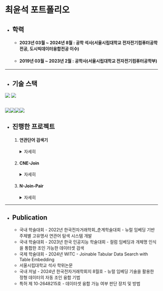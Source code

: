 # **최윤석 포트폴리오**

+ ## **학력**
  + #### 2023년 03월 ~ 2024년 8월 : 공학 석사(서울시립대학교 전자전기컴퓨터공학 전공, 도시빅데이터융합전공 이수)
  + #### 2019년 03월 ~ 2023년 2월 : 공학사(서울시립대학교 전자전기컴퓨터공학부)

---
+ ## **기술 스택**
<img src="https://img.shields.io/badge/C-A8B9CC?style=for-the-badge&logo=C&logoColor=white">

<img src="https://img.shields.io/badge/MySQL-4479A1?style=for-the-badge&logo=MySQL&logoColor=white">

<img src="https://img.shields.io/badge/Jupyter-F37626?style=for-the-badge&logo=Jupyter&logoColor=white"><img src="https://img.shields.io/badge/Python-3776AB?style=for-the-badge&logo=Python&logoColor=white"><img src="https://img.shields.io/badge/PyTorch-EE4C2C?style=for-the-badge&logo=PyTorch&logoColor=white"><img src="https://img.shields.io/badge/TensorFlow-FF6F00?style=for-the-badge&logo=TensorFlow&logoColor=white">
---
+ ## **진행한 프로젝트**
  1. #### 연관단어 검색기
      <details>
        <summary>자세히</summary>
      
      + 개요
        +  고유명사 수준의 검색어에 대하여 의미적으로 연관된 다양한 고유명사를 주제별로 분류하여 보여주는 시스템
        +  본 시스템 구현을 위해서, BERT를 활용한 품사 분석, 개체명 분석 그리고 뉴스 기사를 통해 학습한 단어간 코사인 유사도 분석을 통해 입력 단어와 의미적으로 연관된 고유명사 단어가 인명, 지명, 기관명 등의 주제로 구분되어 연관도 순으로 출력되도록 함
        +  아래의 그림은 연관단어 검색기의 UI를 나타낸 것임
            +  입력단어로 손흥민을 넣어 검색하면, 손흥민과 관련있는 단어들을 인명, 지명, 기관명으로 분류해서 보여줌
       
          
          ![화면 캡처 2024-09-05 191044](https://github.com/user-attachments/assets/3b327f3c-fb93-49f8-aa04-f77da03e1164)
      + 사용한 프로그래밍 언어
        + Python
      + [연관단어 검색기 코드] (https://github.com/uos-dmlab/Named-Entiry-Classification/tree/master/code)
      + 프로젝트 실적
        + 국내 학술대회 - 2022년 한국전자거래학회_춘계학술대회 발표
      </details>
  2. #### CNE-Join
      <details>
        <summary>자세히</summary>
        
      + 개요
        + 컬럼명 임베딩과 개체명 인식 기법을 통합하여 자동으로 조인 융합 가능한 테이블을 찾아내는 기법
        + 컬럼명 임베딩을 위해서 FastText 임베딩 모델을, 개체명 인식을 위해서 BERT 임베딩 모델을 사용함
        + 사용자에게 입력으로 다수의 테이블 데이터를 입력받으면, 그에 대한 출력으로 사용자에게 조인 가능한 테이블쌍과 조인의 기준이 되는 컬럼쌍을 제공함
        + 아래의 그림은 CNE-Join과 추후 설명할 N-Join-Pair가 합쳐진 아키텍처임     
          ![image](https://github.com/user-attachments/assets/a7a2ba75-de34-4c1d-870c-9286c5a42086)
      + 사용한 프로그래밍 언어
        + Python   
      + 프로젝트 실적
        + 국내 학술대회 - 2023년 한국 인공지능 학술대회 발표
        + 서울시립대학교 석사 학위논문
        + 국내 저널 - 2024년 한국전자거래학회지 8월호 논문 게재
        + 특허 제 10-2648215호 데이터셋 융합 가능 여부 판단 장치 및 방법 출원
      </details>
  3. #### N-Join-Pair
      <details>
        <summary>자세히</summary>
        
      + 개요
        + CNE-Join 결과로 얻은 조인 융합 가능한 테이블쌍을 활용해 조인 융합 가능한 3개 이상의 테이블 데이터 조합들을 찾아내고, 이들을 조인 테이블과 조인에 사용된 소스 테이블간 코사인 유사도 값을 기준으로 랭킹하는 기법
        + CNE-Join의 출력으로 얻은 조인 융합 가능한 테이블쌍을 입력받으면, 그에 대한 출력으로 3개 이상의 조인 가능한 테이블 조합을 랭킹을 매겨 사용자에게 제공한다
      + 사용한 프로그래밍 언어
        + Python  
      + 프로젝트 실적
        + 국제 학술대회 - 2024년 WITC 발표
        + 서울시립대학교 석사 학위논문
        + 국내 저널 - 2024년 한국전자거래학회지 8월호 논문 게재
      </details>
---
+ ## **Publication**
  + 국내 학술대회 - 2022년 한국전자거래학회_춘계학술대회 - 뉴럴 임베딩 기반 주제별 고유명사 연관어 탐색 시스템 개발
  + 국내 학술대회 - 2023년 한국 인공지능 학술대회 - 컬럼 임베딩과 개체명 인식을 통합한 조인 가능한 데이터셋 검색
  + 국제 학술대회 - 2024년 WITC - Joinable Tabular Data Search with Table Embedding
  + 서울시립대학교 석사 학위논문
  + 국내 저널 - 2024년 한국전자거래학회지 8월호 - 뉴럴 임베딩 기술을 활용한 정형 데이터의 자동 조인 융합 기법
  + 특허 제 10-2648215호 - 데이터셋 융합 가능 여부 판단 장치 및 방법 
